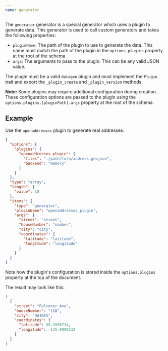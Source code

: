 ```yaml
---
name: generator
---
```


The `generator` generator is a special generator which uses a plugin to generate data.
This generator is used to call custom generators and takes the following properties:

* `pluginName`: The path of the plugin to use to generate the data. This name must
match the path of the plugin in the `options.plugins` property at the root of the
schema.
* `args`: The arguments to pass to the plugin. This can be any valid JSON value.

The plugin must be a valid `datagen` plugin and must implement the `Plugin` trait
and export the `_plugin_create` and `_plugin_version` methods.

**Note:** Some plugins may require additional configuration during creation.
These configuration options are passed to the plugin using the
`options.plugins.[pluginPath].args` property at the root of the schema.

## Example

Use the `openaddresses` plugin to generate real addresses:

```json
{
  "options": {
    "plugins": {
      "openaddresses_plugin": {
        "files": "./path/to/a/address.geojson",
        "backend": "memory"
      }
    }
  },
  "type": "array",
  "length": {
    "value": 10
  },
  "items": {
    "type": "generator",
    "pluginName": "openaddresses_plugin",
    "args": {
      "street": "street",
      "houseNumber": "number",
      "city": "city",
      "coordinates": {
        "latitude": "latitude",
        "longitude": "longitude"
      }
    }
  }
}
```

Note how the plugin's configuration is stored inside the `options.plugins` property
at the top of the document.

The result may look like this:
```json
[
  {
    "street": "Falconer Ave",
    "houseNumber": "118",
    "city": "HAINES",
    "coordinates": {
      "latitude": 59.3996734,
      "longitude": -135.8990132
    }
  }
]
```
